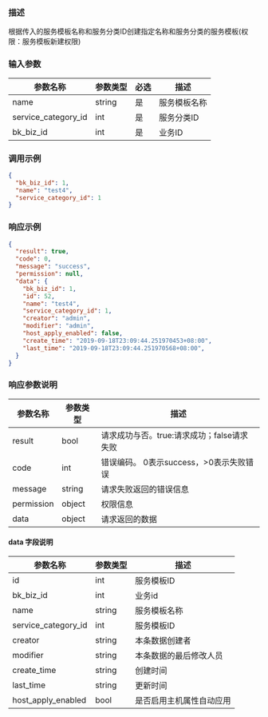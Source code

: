### 描述

根据传入的服务模板名称和服务分类ID创建指定名称和服务分类的服务模板(权限：服务模板新建权限)

### 输入参数

| 参数名称                | 参数类型   | 必选 | 描述     |
|---------------------|--------|----|--------|
| name                | string | 是  | 服务模板名称 |
| service_category_id | int    | 是  | 服务分类ID |
| bk_biz_id           | int    | 是  | 业务ID   |

### 调用示例

```json
{
  "bk_biz_id": 1,
  "name": "test4",
  "service_category_id": 1
}
```

### 响应示例

```json
{
  "result": true,
  "code": 0,
  "message": "success",
  "permission": null,
  "data": {
    "bk_biz_id": 1,
    "id": 52,
    "name": "test4",
    "service_category_id": 1,
    "creator": "admin",
    "modifier": "admin",
    "host_apply_enabled": false,
    "create_time": "2019-09-18T23:09:44.251970453+08:00",
    "last_time": "2019-09-18T23:09:44.251970568+08:00",
  }
}
```

### 响应参数说明

| 参数名称       | 参数类型   | 描述                         |
|------------|--------|----------------------------|
| result     | bool   | 请求成功与否。true:请求成功；false请求失败 |
| code       | int    | 错误编码。 0表示success，>0表示失败错误  |
| message    | string | 请求失败返回的错误信息                |
| permission | object | 权限信息                       |
| data       | object | 请求返回的数据                    |

#### data 字段说明

| 参数名称                | 参数类型   | 描述           |
|---------------------|--------|--------------|
| id                  | int    | 服务模板ID       |
| bk_biz_id           | int    | 业务id         |
| name                | string | 服务模板名称       |
| service_category_id | int    | 服务模板ID       |
| creator             | string | 本条数据创建者      |
| modifier            | string | 本条数据的最后修改人员  |
| create_time         | string | 创建时间         |
| last_time           | string | 更新时间         |
| host_apply_enabled  | bool   | 是否启用主机属性自动应用 |
